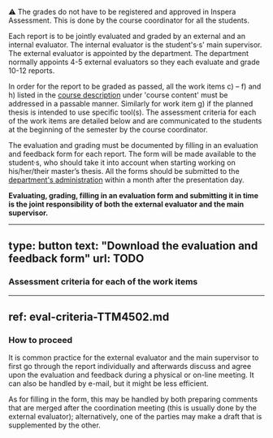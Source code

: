 :warning:
The grades do not have to be registered and approved in Inspera Assessment. This is done by the course coordinator for all the students.


Each report is to be jointly evaluated and graded by an external and an internal evaluator. The internal evaluator is the student's·s' main supervisor. The external evaluator is appointed by the department. The department normally appoints 4-5 external evaluators so they each evaluate and grade 10-12 reports.

In order for the report to be graded as passed, all the work items c) – f) and h) listed in the [course description](https://www.ntnu.edu/studies/courses/TTM4502) under 'course content' must be addressed in a passable manner. Similarly for work item g) if the planned thesis is intended to use specific tool(s). The assessment criteria for each of the work items are detailed below and are communicated to the students at the beginning of the semester by the course coordinator.

The evaluation and grading must be documented by filling in an evaluation and feedback form for each report. The form will be made available to the student·s, who should take it into account when starting working on his/her/their master’s thesis. All the forms should be submitted to the [department's administration](mailto:liv.k.stubberud@ntnu.no,laurent.paquereau@ntnu.no) within a month after the presentation day.

**Evaluating, grading, filling in an evaluation form and submitting it in time is the joint responsibility of both the external evaluator and the main supervisor.**

---
type: button
text: "Download the evaluation and feedback form"
url: TODO
---


### Assessment criteria for each of the work items


---
ref: eval-criteria-TTM4502.md
---


### How to proceed

It is common practice for the external evaluator and the main supervisor to first go through the report individually and afterwards discuss and agree upon the evaluation and feedback during a physical or on-line meeting. It can also be handled by e-mail, but it might be less efficient. 

As for filling in the form, this may be handled by both preparing comments that are merged after the coordination meeting (this is usually done by the external evaluator); alternatively, one of the parties may make a draft that is supplemented by the other.
